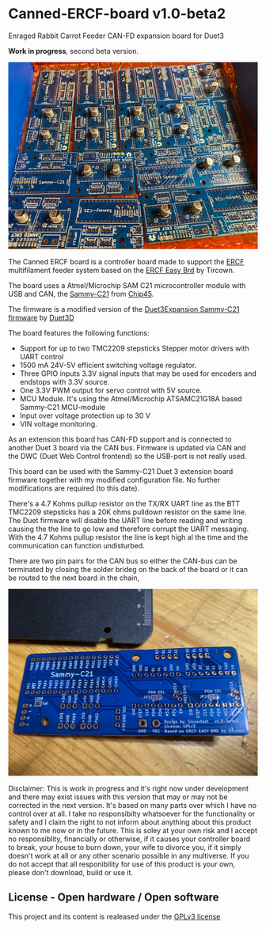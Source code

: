 # Canned-ERCF-board v1.0-beta2
Enraged Rabbit Carrot Feeder CAN-FD expansion board for Duet3

**Work in progress**, second beta version.

![Canned ERCF Boards V1.0-beta2 from JLCPCB](/img/jlcpcb-canned-ercf-boards.jpg)

The Canned ERCF board is a controller board made to support the [ERCF](https://github.com/EtteGit/EnragedRabbitProject) multifilament feeder system based on the [ERCF Easy Brd](https://github.com/Tircown/ERCF-easy-brd) by Tircown.

The board uses a Atmel/Microchip SAM C21 microcontroller module with USB and CAN, the [Sammy-C21](https://www.chip45.com/products/sammy-c21-1.0_atmel_smart_arm_sam_module_samc21_usb_dual_can_duet3d.php) from [Chip45](https://www.chip45.com/).

The firmware is a modified version of the [Duet3Expansion Sammy-C21 firmware](https://github.com/Duet3D/Duet3Expansion) by [Duet3D](https://www.duet3d.com/)  

The board features the following functions:

- Support for up to two TMC2209 stepsticks Stepper motor drivers with UART control
- 1500 mA 24V-5V efficient switching voltage regulator. 
- Three GPIO inputs 3.3V signal inputs that may be used for encoders and endstops with 3.3V source.
- One 3.3V PWM output for servo control with 5V source.
- MCU Module. It's using the Atmel/Microchip ATSAMC21G18A based Sammy-C21 MCU-module
- Input over voltage protection up to 30 V
- VIN voltage monitoring.

As an extension this board has CAN-FD support and is connected to another Duet 3 board via the CAN bus. Firmware is updated via CAN and the DWC (Duet Web Control frontend) so the USB-port is not really used.

This board can be used with the Sammy-C21 Duet 3 extension board firmware together with my modified configuration file. No further modifications are required (to this date).

There's a 4.7 Kohms pullup resistor on the TX/RX UART line as the BTT TMC2209 stepsticks has a 20K ohms pulldown resistor on the same line. The Duet firmware will disable the UART line before reading and writing causing the the line to go low and therefore corrupt the UART messaging. With the 4.7 Kohms pullup resistor the line is kept high al the time and the communication can function undisturbed.

There are two pin pairs for the CAN bus so either the CAN-bus can be terminated by closing the solder brideg on the back of the board or it can be routed to the next board in the chain,

![Canned ERCF Board rear first version](/img/canned-ercf-board-rear.jpg)

Disclaimer: This is work in progress and it's right now under development and there may exist issues with this version that may or may not be corrected in the next version. It's based on many parts over which I have no control over at all. I take no responsibilty whatsoever for the functionality or safety and I claim the right to not inform about anything about this product known to me now or in the future. This is soley at your own risk and I accept no responsiblity, financially or otherwise, if it causes your controller board to break, your house to burn down, your wife to divorce you, if it simply doesn't work at all or any other scenario possible in any multiverse. If you do not accept that all responibility for use of this product is your own, please don't download, build or use it.

## License - Open hardware / Open software
This project and its content is realeased under the [GPLv3 license](https://www.gnu.org/licenses/gpl-3.0.html)
